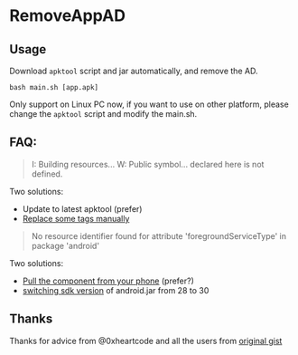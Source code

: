 # RemoveAppAD

## Usage

Download `apktool` script and jar automatically, and remove the AD.

```
bash main.sh [app.apk]
```

Only support on Linux PC now, if you want to use on other platform, please change the `apktool` script and modify the main.sh.

## FAQ:

> I: Building resources...
> W: Public symbol... declared here is not defined.

Two solutions:
- Update to latest apktool (prefer)
- [Replace some tags manually](https://github.com/iBotPeaches/Apktool/issues/1922#issuecomment-454865772)

> No resource identifier found for attribute 'foregroundServiceType' in package 'android'

Two solutions:
- [Pull the component from your phone](https://go.redteams.fr/post/51_apktoolandroid/) (prefer?)
- [switching sdk version](https://www.b4x.com/android/forum/threads/mylocation-example-causes-error-no-resource-identifier-found-for-attribute-foregroundservicetype-in-package-android.127442/) of android.jar from 28 to 30

## Thanks

Thanks for advice from @0xheartcode and all the users from [original gist](https://gist.github.com/nobodyzxc/5824c8d138f04c1f5599346dde2681ae)
